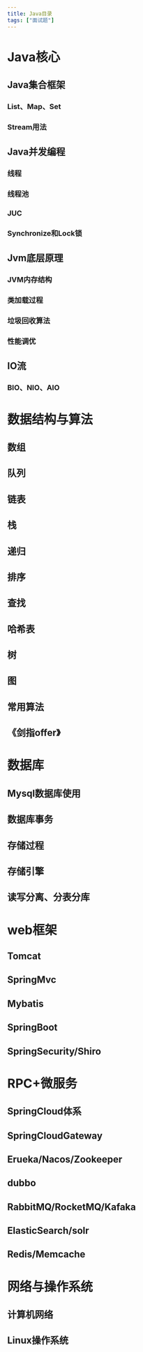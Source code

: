 ```yaml
---
title: Java目录
tags: ["面试题"]
---
```


# Java核心

## Java集合框架

### List、Map、Set

### Stream用法

## Java并发编程

### 线程

### 线程池

### JUC

### Synchronize和Lock锁



## Jvm底层原理

### JVM内存结构

### 类加载过程

### 垃圾回收算法

### 性能调优

## IO流

### BIO、NIO、AIO

# 数据结构与算法

## 数组

## 队列

## 链表

## 栈

## 递归

## 排序

## 查找

## 哈希表

## 树

## 图

## 常用算法

## 《剑指offer》

# 数据库

## Mysql数据库使用

## 数据库事务

## 存储过程

## 存储引擎

## 读写分离、分表分库

# web框架

## Tomcat

## SpringMvc

## Mybatis

## SpringBoot

## SpringSecurity/Shiro

# RPC+微服务

## SpringCloud体系

## SpringCloudGateway

## Erueka/Nacos/Zookeeper

## dubbo

## RabbitMQ/RocketMQ/Kafaka

## ElasticSearch/solr

## Redis/Memcache

# 网络与操作系统

## 计算机网络

## Linux操作系统